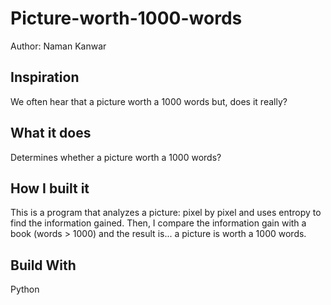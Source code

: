 # Picture-worth-1000-words 
Author: Naman Kanwar
## Inspiration
We often hear that a picture worth a 1000 words but, does it really?

## What it does
Determines whether a picture worth a 1000 words?

## How I built it
This is a program that analyzes a picture: pixel by pixel and uses entropy to find the information gained. Then, I compare the information gain with a book (words > 1000) and the result is... a picture is worth a 1000 words.  

## Build With
Python 
